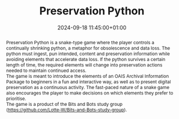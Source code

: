 ---
abstract: 'Preservation Python is a snake-type game where the player controls a continually
  shrinking python, a metaphor for obsolescence and data loss. The python must ingest,
  pun intended, content and preservation information while avoiding elements that
  accelerate data loss. If the python survives a certain length of time, the required
  elements will change into preservation actions needed to maintain continued access.


  The game is meant to introduce the elements of an OAIS Archival Information Package
  to beginners in a fun and interactive way, as well as to present digital preservation
  as a continuous activity. The fast-paced nature of a snake game also encourages
  the player to make decisions on which elements they prefer to prioritise.


  The game is a product of the Bits and Bots study group (https://github.com/Lotte-W/Bits-and-Bots-study-group).'
creators:
- Jonathan Isip
date: 2024-09-18 11:45:00+01:00
document_url: null
grand_parent: iPRES
institutions: []
keywords:
- approaches to preservation
- start 2 preserve
landing_page_url: ''
language: eng
layout: publication
license: Creative Commons Attribution Share-Alike 4.0 (CC-BY-SA-4.0)
notes_url: https://docs.google.com/document/d/1EpqhS1yogf1EkXxEsvlrgdWsdiCqR3NlRDoxBH8bUng/edit#heading=h.aar4tupij1po
parent: iPRES 2024
publication_type: game
size: null
slides_url: ''
source_name: iPRES
stream_url: ''
title: Preservation Python
year: 2024
---